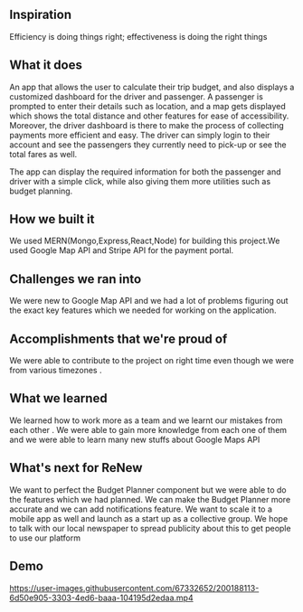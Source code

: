 ## Inspiration

Efficiency is doing things right; effectiveness is doing the right things

## What it does
An app that allows the user to calculate their trip budget, and also displays a customized dashboard for the driver and passenger. A passenger is prompted to enter their details such as location, and a map gets displayed which shows the total distance and other features for ease of accessibility. Moreover, the driver dashboard is there to make the process of collecting payments more efficient and easy. The driver can simply login to their account and see the passengers they currently need to pick-up or see the total fares as well.

The app can display the required information for both the passenger and driver with a simple click, while also giving them more utilities such as budget planning. 

## How we built it
We used MERN(Mongo,Express,React,Node) for building this project.We used Google Map API and Stripe API for the payment portal. 

## Challenges we ran into
We were new to Google Map API and we had a lot of problems figuring out the exact key features which we needed for working on the application. 

## Accomplishments that we're proud of
We were able to contribute to the project on right time even though we were from various timezones .

## What we learned
We learned how to work more as a team and we learnt our mistakes from each other . We were able to gain more knowledge from each one of them and we were able to learn many new stuffs about Google Maps API

## What's next for ReNew
We want to perfect the Budget Planner component but we were able to do the features which we had planned. We can make the Budget Planner more accurate and we can add notifications feature. We want to scale it to a mobile app as well and launch as a start up as a collective group. We hope to talk with our local newspaper to spread publicity about this to get people to use our platform

## Demo
https://user-images.githubusercontent.com/67332652/200188113-6d50e905-3303-4ed6-baaa-104195d2edaa.mp4

